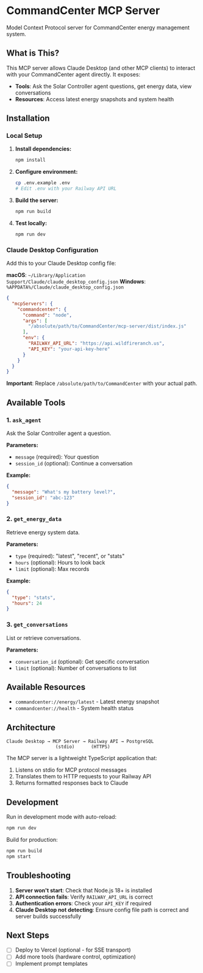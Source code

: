 # CommandCenter MCP Server

Model Context Protocol server for CommandCenter energy management system.

## What is This?

This MCP server allows Claude Desktop (and other MCP clients) to interact with your CommandCenter agent directly. It exposes:

- **Tools**: Ask the Solar Controller agent questions, get energy data, view conversations
- **Resources**: Access latest energy snapshots and system health

## Installation

### Local Setup

1. **Install dependencies:**
   ```bash
   npm install
   ```

2. **Configure environment:**
   ```bash
   cp .env.example .env
   # Edit .env with your Railway API URL
   ```

3. **Build the server:**
   ```bash
   npm run build
   ```

4. **Test locally:**
   ```bash
   npm run dev
   ```

### Claude Desktop Configuration

Add this to your Claude Desktop config file:

**macOS**: `~/Library/Application Support/Claude/claude_desktop_config.json`
**Windows**: `%APPDATA%/Claude/claude_desktop_config.json`

```json
{
  "mcpServers": {
    "commandcenter": {
      "command": "node",
      "args": [
        "/absolute/path/to/CommandCenter/mcp-server/dist/index.js"
      ],
      "env": {
        "RAILWAY_API_URL": "https://api.wildfireranch.us",
        "API_KEY": "your-api-key-here"
      }
    }
  }
}
```

**Important**: Replace `/absolute/path/to/CommandCenter` with your actual path.

## Available Tools

### 1. `ask_agent`
Ask the Solar Controller agent a question.

**Parameters:**
- `message` (required): Your question
- `session_id` (optional): Continue a conversation

**Example:**
```json
{
  "message": "What's my battery level?",
  "session_id": "abc-123"
}
```

### 2. `get_energy_data`
Retrieve energy system data.

**Parameters:**
- `type` (required): "latest", "recent", or "stats"
- `hours` (optional): Hours to look back
- `limit` (optional): Max records

**Example:**
```json
{
  "type": "stats",
  "hours": 24
}
```

### 3. `get_conversations`
List or retrieve conversations.

**Parameters:**
- `conversation_id` (optional): Get specific conversation
- `limit` (optional): Number of conversations to list

## Available Resources

- `commandcenter://energy/latest` - Latest energy snapshot
- `commandcenter://health` - System health status

## Architecture

```
Claude Desktop → MCP Server → Railway API → PostgreSQL
                  (stdio)      (HTTPS)
```

The MCP server is a lightweight TypeScript application that:
1. Listens on stdio for MCP protocol messages
2. Translates them to HTTP requests to your Railway API
3. Returns formatted responses back to Claude

## Development

Run in development mode with auto-reload:
```bash
npm run dev
```

Build for production:
```bash
npm run build
npm start
```

## Troubleshooting

1. **Server won't start**: Check that Node.js 18+ is installed
2. **API connection fails**: Verify `RAILWAY_API_URL` is correct
3. **Authentication errors**: Check your `API_KEY` if required
4. **Claude Desktop not detecting**: Ensure config file path is correct and server builds successfully

## Next Steps

- [ ] Deploy to Vercel (optional - for SSE transport)
- [ ] Add more tools (hardware control, optimization)
- [ ] Implement prompt templates

